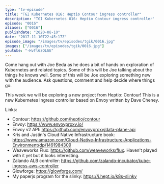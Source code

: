 ```yaml
---
type: "tv-episode"
title: "TGI Kubernetes 016: Heptio Contour ingress controller"
description: "TGI Kubernetes 016: Heptio Contour ingress controller"
episode: "0016"
aliases: ["0016"]
publishdate: "2020-08-10"
date: "2017-11-10T22:45:17Z"
episode_image: "/images/tv/episodes/tgik/0016.jpg"
images: ["/images/tv/episodes/tgik/0016.jpg"]
youtube: "-Hvfl6zOLGE"
---
```


Come hang out with Joe Beda as he does a bit of hands on exploration of Kubernetes and related topics. Some of this will be Joe talking about the things he knows well. Some of this will be Joe exploring something new with the audience. Ask questions, comment and help decide where things go.

This week we will be exploring a new project from Heptio: Contour! This is a new Kubernetes Ingress controller based on Envoy written by Dave Cheney.

Links:
* Contour: https://github.com/heptio/contour
* Envoy: https://www.envoyproxy.io/
* Envoy v2 API: https://github.com/envoyproxy/data-plane-api
* Kris and Justin&#39;s Cloud Native Infrastructure book: https://www.amazon.com/Cloud-Native-Infrastructure-Applications-Environment/dp/1491984309
* Weaveworks Flux: https://github.com/weaveworks/flux.  Haven&#39;t played with it yet but it looks interesting.
* Zalando ALB controller: https://github.com/zalando-incubator/kube-ingress-aws-controller
* Glowforge: https://glowforge.com/
* My paperjs program for the slinky: https://j.hept.io/k8s-slinky

